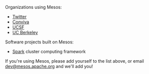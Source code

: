 Organizations using Mesos:

* [Twitter](http://www.twitter.com)
* [Conviva](http://www.conviva.com)
* [UCSF](http://www.ucsf.edu)
* [UC Berkeley](http://www.berkeley.edu)

Software projects built on Mesos:

* [Spark](http://www.spark-project.org) cluster computing framework

If you're using Mesos, please add yourself to the list above, or email dev@mesos.apache.org and we'll add you!